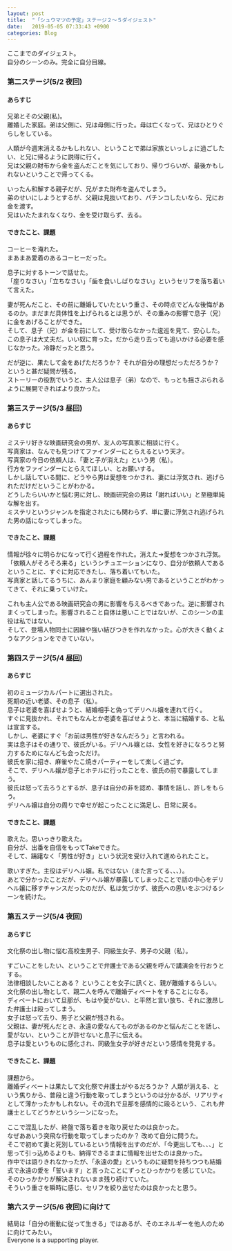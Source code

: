 ```yaml
---
layout: post
title:  "「シュウマツの予定」ステージ２〜５ダイジェスト"
date:   2019-05-05 07:33:43 +0900
categories: Blog
---
```


ここまでのダイジェスト。  
自分のシーンのみ。完全に自分目線。

### 第二ステージ(5/2 夜回)

#### あらすじ

兄弟とその父親(私)。  
離婚した家庭。弟は父側に、兄は母側に行った。母は亡くなって、兄はひとりぐらしをしている。

人類が今週末消えるかもしれない、ということで弟は家族といっしょに過ごしたい、と兄に帰るように説得に行く。  
兄は父親の財布から金を盗んだことを気にしており、帰りづらいが、最後かもしれないということで帰ってくる。  

いったん和解する親子だが、兄がまた財布を盗んでしまう。  
弟のせいにしようとするが、父親は見抜いており、パチンコしたいなら、兄にお金を渡す。  
兄はいたたまれなくなり、金を受け取らず、去る。

#### できたこと、課題

コーヒーを淹れた。  
まあまあ愛着のあるコーヒーだった。

息子に対するトーンで話せた。  
「座りなさい」「立ちなさい」「歯を食いしばりなさい」というセリフを落ち着いて言えた。

妻が死んだこと、その前に離婚していたという重さ、その時点でどんな後悔があるのか。まだまだ具体性を上げられるとは思うが、その重みの影響で息子（兄）に金をあげることができた。  
そして、息子（兄）が金を前にして、受け取らなかった逡巡を見て、安心した。この息子は大丈夫だ。いい奴に育った。だから走り去っても追いかける必要を感じなかった。冷静だったと思う。

だが逆に、果たして金をあげただろうか？ それが自分の理想だっただろうか？ というと甚だ疑問が残る。  
ストーリーの役割でいうと、主人公は息子（弟）なので、もっとも揺さぶられるように展開できればより良かった。

### 第三ステージ(5/3 昼回)

#### あらすじ

ミステリ好きな映画研究会の男が、友人の写真家に相談に行く。  
写真家は、なんでも見つけてファインダーにとらえるという天才。  
写真家の今日の依頼人は、「妻と子が消えた」という男（私）。  
行方をファインダーにとらえてほしい、とお願いする。  
しかし話している間に、どうやら男は愛想をつかされ、妻には浮気され、逃げられただけだということがわかる。  
どうしたらいいかと悩む男に対し、映画研究会の男は「謝ればいい」と至極単純な解を出す。  
ミステリというジャンルを指定されたにも関わらず、単に妻に浮気され逃げられた男の話になってしまった。

#### できたこと、課題

情報が徐々に明らかになって行く過程を作れた。消えた→愛想をつかされ浮気。  
「依頼人がそろそろ来る」というシチュエーションになり、自分が依頼人であるということに、すぐに対応できたし、落ち着いてもいた。  
写真家と話してるうちに、あんまり家庭を顧みない男であるということがわかってきて、それに乗っていけた。

これも主人公である映画研究会の男に影響を与えるべきであった。逆に影響されまくってしまった。影響されること自体は悪いことではないが、このシーンの主役は私ではない。  
そして、登場人物同士に因縁や強い結びつきを作れなかった。心が大きく動くようなアクションをできていない。

### 第四ステージ(5/4 昼回)

#### あらすじ

初のミュージカルパートに選出された。  
死期の近い老婆、その息子（私）。  
息子は老婆を喜ばせようと、結婚相手と偽ってデリヘル嬢を連れて行く。  
すぐに見抜かれ、それでもなんとか老婆を喜ばせようと、本当に結婚する、と私は宣言する。  
しかし、老婆にすぐ「お前は男性が好きなんだろう」と言われる。  
実は息子はその通りで、彼氏がいる。デリヘル嬢とは、女性を好きになろうと努力するためになんども会っただけ。  
彼氏を家に招き、麻雀やたこ焼きパーティーをして楽しく過ごす。  
そこで、デリヘル嬢が息子とホテルに行ったことを、彼氏の前で暴露してしまう。  
彼氏は怒って去ろうとするが、息子は自分の非を認め、事情を話し、許しをもらう。  
デリヘル嬢は自分の周りで幸せが起こったことに満足し、日常に戻る。

#### できたこと、課題

歌えた。思いっきり歌えた。  
自分が、出番を自信をもってTakeできた。  
そして、躊躇なく「男性が好き」という状況を受け入れて進められたこと。

歌いすぎた。主役はデリヘル嬢。私ではない（また言ってる、、、）。  
あとで分かったことだが、デリヘル嬢が暴露してしまったことで話の中心をデリヘル嬢に移すチャンスだったのだが、私は気づかず、彼氏への思いをぶつけるシーンを続けた。  

### 第五ステージ(5/4 夜回)

#### あらすじ

文化祭の出し物に悩む高校生男子、同級生女子、男子の父親（私）。

すごいことをしたい、ということで弁護士である父親を呼んで講演会を行おうとする。  
法律相談したいことある？ ということを女子に訊くと、親が離婚するらしい。  
文化祭の出し物として、親二人を呼んで離婚ディベートをすることになる。  
ディベートにおいて旦那が、もはや愛がない、と平然と言い放ち、それに激昂した弁護士は殴ってしまう。  
女子は怒って去り、男子と父親が残される。  
父親は、妻が死んだとき、永遠の愛なんてものがあるのかと悩んだことを話し、愛がない、ということが許せないと息子に伝える。  
息子は愛というものに感化され、同級生女子が好きだという感情を発見する。

#### できたこと、課題

課題から。  
離婚ディベートは果たして文化祭で弁護士がやるだろうか？ 人類が消える、という焦りから、普段と違う行動を取ってしまうというのは分かるが、リアリティとして薄かったかもしれない。その流れで旦那を感情的に殴るという、これも弁護士としてどうかというシーンになった。

ここで混乱したが、終盤で落ち着きを取り戻せたのは良かった。  
なぜああいう突飛な行動を取ってしまったのか？ 改めて自分に問うた。  
そこで初めて妻と死別しているという情報を出すのだが、「今更出しても、、、」と思って引っ込めるよりも、納得できるままに情報を出せたのは良かった。  
作中では語りきれなかったが、「永遠の愛」というものに疑問を持ちつつも結婚式で永遠の愛を「誓います」と言ったことにずっとひっかかりを感じていた。  
そのひっかかりが解決されないまま残り続けていた。  
そういう重さを瞬時に感じ、セリフを絞り出せたのは良かったと思う。

### 第六ステージ(5/6 夜回)に向けて

結局は「自分の衝動に従って生きる」ではあるが、そのエネルギーを他人のために向けてみたい。  
Everyone is a supporting player.
